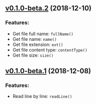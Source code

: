 ## [v0.1.0-beta.2](https://github.com/marxjmoura/inoutjs/releases/tag/v0.1.0-beta.2) (2018-12-10)
### Features:
- Get file full name: `fullName()`
- Get file name: `name()`
- Get file extension: `ext()`
- Get file content type: `contentType()`
- Get file size: `size()`

## [v0.1.0-beta.1](https://github.com/marxjmoura/inoutjs/releases/tag/v0.1.0-beta.1) (2018-12-08)
### Features:
- Read line by line: `readLine()`

